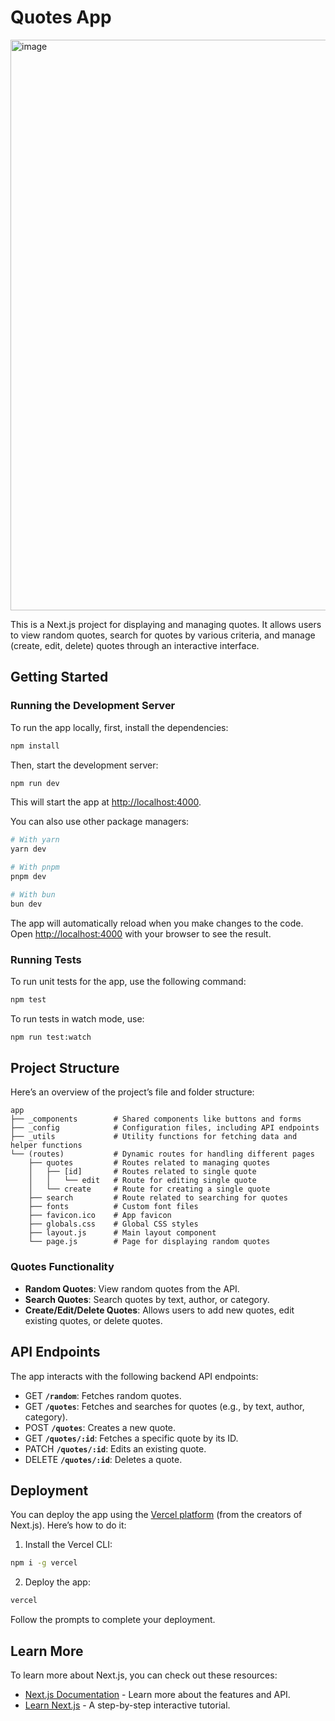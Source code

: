 # Quotes App

<img width="1693" height="913" alt="image" src="https://github.com/user-attachments/assets/6e1fdf6f-ce80-48d2-a220-27ae784d84a4" />

This is a Next.js project for displaying and managing quotes. It allows users to view random quotes, search for quotes by various criteria, and manage (create, edit, delete) quotes through an interactive interface.

## Getting Started

### Running the Development Server

To run the app locally, first, install the dependencies:

```bash
npm install
```

Then, start the development server:

```bash
npm run dev
```

This will start the app at [http://localhost:4000](http://localhost:4000).

You can also use other package managers:

```bash
# With yarn
yarn dev

# With pnpm
pnpm dev

# With bun
bun dev
```

The app will automatically reload when you make changes to the code. Open [http://localhost:4000](http://localhost:4000) with your browser to see the result.

### Running Tests

To run unit tests for the app, use the following command:

```bash
npm test
```

To run tests in watch mode, use:

```bash
npm run test:watch
```

## Project Structure

Here’s an overview of the project’s file and folder structure:

```text
app
├── _components        # Shared components like buttons and forms
├── _config            # Configuration files, including API endpoints
├── _utils             # Utility functions for fetching data and helper functions
└── (routes)           # Dynamic routes for handling different pages
    ├── quotes         # Routes related to managing quotes
    │   ├── [id]       # Routes related to single quote
    │   │   └── edit   # Route for editing single quote
    │   └── create     # Route for creating a single quote
    ├── search         # Route related to searching for quotes
    ├── fonts          # Custom font files
    ├── favicon.ico    # App favicon
    ├── globals.css    # Global CSS styles
    ├── layout.js      # Main layout component
    └── page.js        # Page for displaying random quotes
```

### Quotes Functionality

- **Random Quotes**: View random quotes from the API.
- **Search Quotes**: Search quotes by text, author, or category.
- **Create/Edit/Delete Quotes**: Allows users to add new quotes, edit existing quotes, or delete quotes.

## API Endpoints

The app interacts with the following backend API endpoints:

- GET **`/random`**: Fetches random quotes.
- GET **`/quotes`**: Fetches and searches for quotes (e.g., by text, author, category).
- POST **`/quotes`**: Creates a new quote.
- GET **`/quotes/:id`**: Fetches a specific quote by its ID.
- PATCH **`/quotes/:id`**: Edits an existing quote.
- DELETE **`/quotes/:id`**: Deletes a quote.

## Deployment

You can deploy the app using the [Vercel platform](https://vercel.com/new?utm_source=create-next-app&utm_medium=default-template&utm_campaign=create-next-app-readme) (from the creators of Next.js). Here’s how to do it:

1. Install the Vercel CLI:

```bash
npm i -g vercel
```

2. Deploy the app:

```bash
vercel
```

Follow the prompts to complete your deployment.

## Learn More

To learn more about Next.js, you can check out these resources:

- [Next.js Documentation](https://nextjs.org/docs) - Learn more about the features and API.
- [Learn Next.js](https://nextjs.org/learn) - A step-by-step interactive tutorial.
